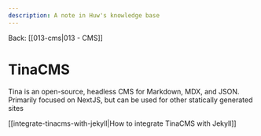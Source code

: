 ```yaml
---
description: A note in Huw's knowledge base
---
```


Back: [[013-cms|013 - CMS]]

# TinaCMS

Tina is an open-source, headless CMS for Markdown, MDX, and JSON. Primarily focused on NextJS, but can be used for other statically generated sites

[[integrate-tinacms-with-jekyll|How to integrate TinaCMS with Jekyll]]
